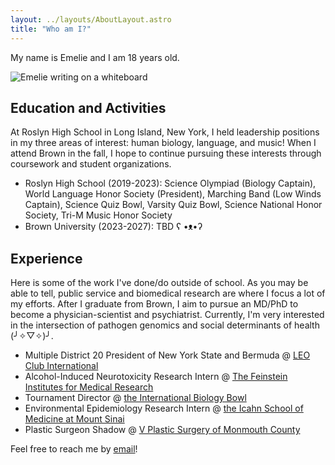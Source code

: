 ```yaml
---
layout: ../layouts/AboutLayout.astro
title: "Who am I?"
---
```


My name is Emelie and I am 18 years old.

<div>
  <img src="/assets/emelie.png" alt="Emelie writing on a whiteboard">
</div>

## Education and Activities

At Roslyn High School in Long Island, New York, I held leadership positions in my three areas of interest: human biology, language, and music! When I attend Brown in the fall, I hope to continue pursuing these interests through coursework and student organizations.

- Roslyn High School (2019-2023): Science Olympiad (Biology Captain), World Language Honor Society (President), Marching Band (Low Winds Captain), Science Quiz Bowl, Varsity Quiz Bowl, Science National Honor Society, Tri-M Music Honor Society
- Brown University (2023-2027): TBD ʕ •ᴥ•ʔ

## Experience

Here is some of the work I've done/do outside of school. As you may be able to tell, public service and biomedical research are where I focus a lot of my efforts. After I graduate from Brown, I aim to pursue an MD/PhD to become a physician-scientist and psychiatrist. Currently, I'm very interested in the intersection of pathogen genomics and social determinants of health (╯✧▽✧)╯.

- Multiple District 20 President of New York State and Bermuda @ [LEO Club International](https://www.lionsclubs.org/en/discover-our-clubs/about-leos)
- Alcohol-Induced Neurotoxicity Research Intern @ [The Feinstein Institutes for Medical Research](https://feinstein.northwell.edu/)
- Tournament Director @ [the International Biology Bowl](https://biologybowl.org/)
- Environmental Epidemiology Research Intern @ [the Icahn School of Medicine at Mount Sinai](https://icahn.mssm.edu/)
- Plastic Surgeon Shadow @ [V Plastic Surgery of Monmouth County](https://www.doctorvnj.com/)

Feel free to reach me by [email](mailto:emelie_nguyen@brown.edu)!

